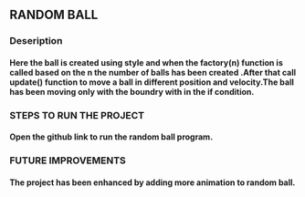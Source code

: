 ## RANDOM BALL

### Deseription
 #### Here the ball is created using style and when the factory(n) function is called based on the n the number of balls has been created .After that call update() function to move a ball in different position and velocity.The ball has been moving only with the boundry with in the if condition.

### STEPS TO RUN THE PROJECT
  #### Open the github link to run the random ball program.

### FUTURE IMPROVEMENTS
   #### The project has been enhanced by adding more animation to random ball.
